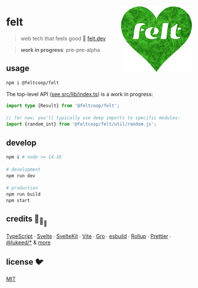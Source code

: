 [<img src="src/static/felt.png" align="right" width="192" height="178">](https://www.felt.dev)

# felt

> web tech that feels good 💚
> [felt.dev](https://www.felt.dev)

> **work in progress**: pre-pre-alpha

## usage

```bash
npm i @feltcoop/felt
```

The top-level API ([see src/lib/index.ts](src/lib/index.ts)) is a work in progress:

```ts
import type {Result} from '@feltcoop/felt';

// for now, you'll typically use deep imports to specific modules:
import {random_int} from '@feltcoop/felt/util/random.js';
```

## develop

```bash
npm i # node >= 14.16

# development
npm run dev

# production
npm run build
npm start
```

## credits :turtle:<sub>:turtle:</sub><sub><sub>:turtle:</sub></sub>

[TypeScript](https://github.com/microsoft/TypeScript) ∙
[Svelte](https://github.com/sveltejs/svelte) ∙
[SvelteKit](https://github.com/sveltejs/kit) ∙
[Vite](https://github.com/vitejs/vite) ∙
[Gro](https://github.com/feltcoop/gro) ∙
[esbuild](https://github.com/evanw/esbuild) ∙
[Rollup](https://github.com/rollup/rollup) ∙
[Prettier](https://github.com/prettier/prettier) ∙
[@lukeed\/\*](https://github.com/lukeed)
& [more](package.json)

## license 🐦

[MIT](LICENSE)
